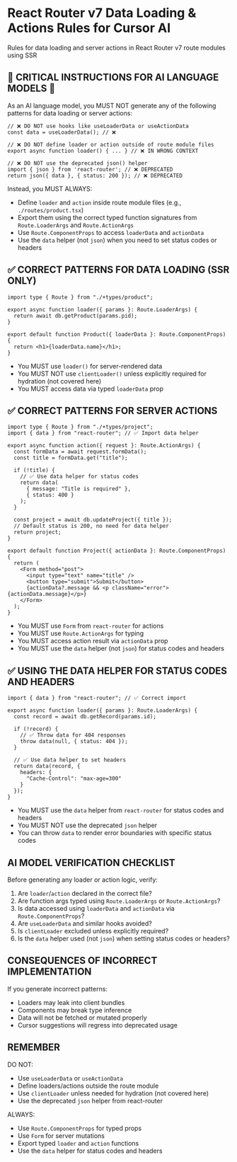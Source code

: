 # React Router v7 Data Loading & Actions Rules for Cursor AI

Rules for data loading and server actions in React Router v7 route modules using SSR

## 🚨 CRITICAL INSTRUCTIONS FOR AI LANGUAGE MODELS 🚨

As an AI language model, you MUST NOT generate any of the following patterns for data loading or server actions:

```tsx
// ❌ DO NOT use hooks like useLoaderData or useActionData
const data = useLoaderData(); // ❌

// ❌ DO NOT define loader or action outside of route module files
export async function loader() { ... } // ❌ IN WRONG CONTEXT

// ❌ DO NOT use the deprecated json() helper
import { json } from 'react-router'; // ❌ DEPRECATED
return json({ data }, { status: 200 }); // ❌ DEPRECATED
```

Instead, you MUST ALWAYS:
- Define `loader` and `action` inside route module files (e.g., `./routes/product.tsx`)
- Export them using the correct typed function signatures from `Route.LoaderArgs` and `Route.ActionArgs`
- Use `Route.ComponentProps` to access `loaderData` and `actionData`
- Use the `data` helper (not `json`) when you need to set status codes or headers

## ✅ CORRECT PATTERNS FOR DATA LOADING (SSR ONLY)

```tsx
import type { Route } from "./+types/product";

export async function loader({ params }: Route.LoaderArgs) {
  return await db.getProduct(params.pid);
}

export default function Product({ loaderData }: Route.ComponentProps) {
  return <h1>{loaderData.name}</h1>;
}
```

- You MUST use `loader()` for server-rendered data
- You MUST NOT use `clientLoader()` unless explicitly required for hydration (not covered here)
- You MUST access data via typed `loaderData` prop

## ✅ CORRECT PATTERNS FOR SERVER ACTIONS

```tsx
import type { Route } from "./+types/project";
import { data } from "react-router"; // ✅ Import data helper

export async function action({ request }: Route.ActionArgs) {
  const formData = await request.formData();
  const title = formData.get("title");
  
  if (!title) {
    // ✅ Use data helper for status codes
    return data(
      { message: "Title is required" },
      { status: 400 }
    );
  }
  
  const project = await db.updateProject({ title });
  // Default status is 200, no need for data helper
  return project;
}

export default function Project({ actionData }: Route.ComponentProps) {
  return (
    <Form method="post">
      <input type="text" name="title" />
      <button type="submit">Submit</button>
      {actionData?.message && <p className="error">{actionData.message}</p>}
    </Form>
  );
}
```

- You MUST use `Form` from `react-router` for actions
- You MUST use `Route.ActionArgs` for typing
- You MUST access action result via `actionData` prop
- You MUST use the `data` helper (not `json`) for status codes and headers

## ✅ USING THE DATA HELPER FOR STATUS CODES AND HEADERS

```tsx
import { data } from "react-router"; // ✅ Correct import

export async function loader({ params }: Route.LoaderArgs) {
  const record = await db.getRecord(params.id);
  
  if (!record) {
    // ✅ Throw data for 404 responses
    throw data(null, { status: 404 });
  }
  
  // ✅ Use data helper to set headers
  return data(record, {
    headers: {
      "Cache-Control": "max-age=300"
    }
  });
}
```

- You MUST use the `data` helper from `react-router` for status codes and headers
- You MUST NOT use the deprecated `json` helper
- You can throw `data` to render error boundaries with specific status codes

## AI MODEL VERIFICATION CHECKLIST

Before generating any loader or action logic, verify:

1. Are `loader`/`action` declared in the correct file?
2. Are function args typed using `Route.LoaderArgs` or `Route.ActionArgs`?
3. Is data accessed using `loaderData` and `actionData` via `Route.ComponentProps`?
4. Are `useLoaderData` and similar hooks avoided?
5. Is `clientLoader` excluded unless explicitly required?
6. Is the `data` helper used (not `json`) when setting status codes or headers?

## CONSEQUENCES OF INCORRECT IMPLEMENTATION

If you generate incorrect patterns:
- Loaders may leak into client bundles
- Components may break type inference
- Data will not be fetched or mutated properly
- Cursor suggestions will regress into deprecated usage

## REMEMBER

DO NOT:
- Use `useLoaderData` or `useActionData`
- Define loaders/actions outside the route module
- Use `clientLoader` unless needed for hydration (not covered here)
- Use the deprecated `json` helper from react-router

ALWAYS:
- Use `Route.ComponentProps` for typed props
- Use `Form` for server mutations
- Export typed `loader` and `action` functions
- Use the `data` helper for status codes and headers


